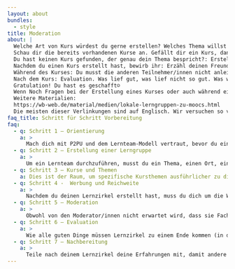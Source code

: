 ```yaml
---
layout: about
bundles:
  - style
title: Moderation
about: |
  Welche Art von Kurs würdest du gerne erstellen? Welches Thema willst du mit anderen teilen? 
  Schau dir die bereits vorhandenen Kurse an. Gefällt dir ein Kurs, dann melde dich gerne an (Hier erklären wir dir wie das geht).
  Du hast keinen Kurs gefunden, der genau dein Thema bespricht?: Erstell einen eigenen Kurs. Siehe Schritt-für-Schritt Anleitung.
  Nachdem du einen Kurs erstellt hast, bewirb ihr: Erzähl deinen Freund/innen davon, teile es auf Sozialen Medien oder bring einen Zettel mit deiner Veranstaltung in die Bibliothek.
  Während des Kurses: Du musst die anderen Teilnehmer/innen nicht anleiten. Ihr erarbeitet euch das Thema zusammen. Als Moderator/in organisierst du die Lerngruppe, achtest darauf, dass der Umgang höflich ist und stellst (falls möglich) Medien vor (Bücher, Internet links usw.)
  Nach dem Kurs: Evaluation. Was lief gut, was lief nicht so gut. Was willst du das nächste Mal besser machen?
  Gratulation! Du hast es geschafft☺
  Wenn Noch Fragen bei der Erstellung eines Kurses oder auch während eines laufenden Kurses entstehen, dann melde dich gerne bei uns: machwas@zlb.de
  Weitere Materialien:
  https://wb-web.de/material/medien/lokale-lerngruppen-zu-moocs.html
  Die meisten dieser Verlinkungen sind auf Englisch. Wir versuchen so viele Informationen wie möglich zu Übersetzen. Bei einigen Bereichen dauert das etwas länger als bei anderen. Bitte hab da ein wenig Geduld. Prinzipiell bieten wir auch regelmäßig Lernzirkel für zukünftige Moderator/innen an, schau hierzu einfach auf die Kurs Seite (P2PU Berlin) oder schreib uns jederzeit bei Fragen unter der Mail machwas@zlb.de an. Egal ob es eine Frage zu einer Quelle oder Beratung zum Aufbau eines Kurses ist, wir sind gerne für dich da.
faq_title: Schritt für Schritt Vorbereitung
faq:
  - q: Schritt 1 – Orientierung
    a: >
      Mach dich mit P2PU und dem Lernteam-Modell vertraut, bevor du einen Lernzirkel erstellst. Hier kannst du dich über die Geschichte der Lernteams informieren, in den FAQs  stöbern und dich in unserer virtuellen Vermittlergemeinschaft vorstellen. -> https://community.p2pu.org/c/learning-circles/orientation/44 
  - q: Schritt 2 – Erstellung einer Lerngruppe
    a: >
      Um ein Lernteam durchzuführen, musst du ein Thema, einen Ort, ein Datum und eine Uhrzeit für das Treffen wählen. Hier findest du eine Diskussion darüber, wie man einen guten Online-Kurs auswählt, eine Checkliste zur Vorbereitung auf Ihren Lernzirkel sowie Vorlagen und Methoden zur Durchführung von Bedarfsanalysen in der Gemeinde. Diese Vorlagen findest du hier ->
  - q: Schritt 3 – Kurse und Themen
    a: Dies ist der Raum, um spezifische Kursthemen ausführlicher zu diskutieren. Du hast eine großartige neue Ressource für Webdesign-Lernzirkel gefunden? Stell sie hier ein! Nicht zufrieden mit finanzierungsbezogenen Online-Kursen? Bitte um Hilfe, um etwas Besseres zu finden! Dieser Raum hilft der Gemeinschaft, neue und bessere Ressourcen zu finden und zu schaffen, um zukünftigen Lernzirkeln zum Erfolg zu verhelfen. -> https://community.p2pu.org/c/learning-circles/courses-and-topics/69
  - q: Schritt 4 -  Werbung und Reichweite
    a: >
      Nachdem du deinen Lernzirkel erstellt hast, muss du dich um die Werbung und die Öffentlichkeitsarbeit kümmern. Hier findest du Flyer-Vorlagen, Musterbotschaften zur Förderung deines Lernzirkels und Diskussionen mit anderen Moderatoren darüber, wie sie die Leute dazu bringen, sich zu zeigen. -> https://community.p2pu.org/c/learning-circles/promotion-and-outreach/46 
  - q: Schritt 5 – Moderation
    a: >
      Obwohl von den Moderator/innen nicht erwartet wird, dass sie Fachexperten sind, gibt es noch viel zu beachten. Hier findest du eine Vielzahl von Tipps für neue Vermittler/innen sowie Diskussionen über häufige Fragen wie "Was ist, wenn ich die Antwort auf eine Frage nicht weiß" und "Wie schaffe ich eine unterstützende Lernumgebung". Du findest auch Gruppenaktivitäten, die du in deinem Lernzirkel durchführen kannst. -> https://community.p2pu.org/c/learning-circles/facilitation/50 
  - q: Schritt 6 – Evaluation
    a: >
      Wie alle guten Dinge müssen Lernzirkel zu einem Ende kommen (in der Regel nach 6-8 Wochen). Hier kannst du über Reflexion, Bewertung, Zertifizierung und die weitere Unterstützung der Lernenden diskutieren. -> https://community.p2pu.org/c/learning-circles/reflection-and-wrap-up/51 
  - q: Schritt 7 – Nachbereitung
    a: >
      Teile nach deinem Lernzirkel deine Erfahrungen mit, damit andere von deiner Reise erfahren können. Ob du eine lustige Anekdote oder eine Doktorarbeit hast, wir wollen sie hören! -> https://community.p2pu.org/c/learning-circles/testimony/56      
---
```

